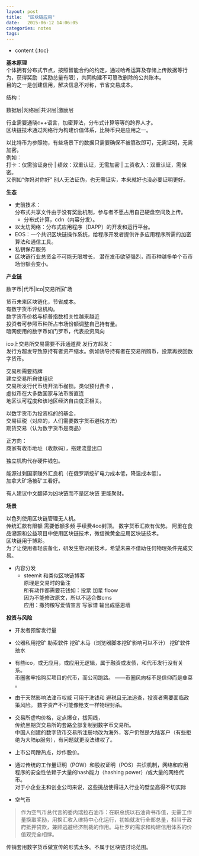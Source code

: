 ```yaml
---
layout: post
title:  "区块链应用"
date:   2015-06-12 14:06:05
categories: notes
tags:
---
```


* content
{:toc}


**基本原理**   
个体拥有分布式节点，按照智能合约的约定，通过哈希运算及存储上传数据等行为，获得奖励（奖励总量有限），共同构建不可篡改删除的公共账本。   
目的之一是创建信用，解决信息不对称，节省交易成本。

结构：

数据层|网络层|共识层|激励层   

行业需要通晓c++语言，加密算法，分布式计算等等的跨界人才。     
区块链技术通过网络行为构建价值体系，比特币只是应用之一。  




以比特币为参照物，有些场景下的数据只需要确保不被篡改即可，无需证明，无需加密。  
例如：   
打卡：仅需验证身份 | 绩效：双重认证，无需加密 | 工资收入：双重认证，需保密。  
又例如“你妈对你好” 别人无法证伪，也无需证实，本来就好也没必要证明更好。    


**生态**   
 - 史前技术：  
分布式共享文件由于没有奖励机制，参与者不愿占用自己硬盘空间及上传。  
   - 分布式计算，cdn（内容分发）。   
 - 以太坊网络：分布式应用程序（DAPP）的开发和运行平台。     
 - EOS：一个共识区块链操作系统，给程序开发者提供许多应用程序所需的加密算法和通信工具。  
 - 私钥保存服务   
 - 区块链行业总资金不可能无限增长，
潜在发币欲望强烈，而币种越多单个币市场份额会变小。   

**产业链**   

数字币|代币|ico|交易所|矿场   

货币未来区块链化，节省成本。  
有数字货币评级机构。    
数字货币价格与标普指数相关性越来越近   
投资者可参照币种所占市场份额调整自己持有量。  
暗网使用的数字币如门罗币，代表投资风向  

ico上交易所交易需要不菲通道费
发行方超发：  
发行方超发导致原持有者资产缩水。例如诱导持有者在交易所购币，投票再换回数字货币。

交易所需要持牌  
建立交易所自律组织   
交易所发行代币绕开法币枷锁。类似预付费卡 ，   
虚拟币在大多数国家与法币断直连    
地区认可程度和该地区经济自由度正相关。    

以数字货币为投资标的的基金，   
交易征税（对应的，人们需要数字货币避税方法）  
期货交易（认为数字货币是商品）  

正方向：  
商家有收币地址（收款码），搭建流量出口   

独立机构代存硬件钱包。  

能源过剩国家赚外汇良机（在俄罗斯挖矿电力成本低，降温成本低）。  
加拿大矿场被矿工看好。  

有人建议中文翻译为凶块链而不是区块链 更能聚财。

**场景**   

以色列使用区块链管理无人机。  
传统汇款有限额 需要低额多频 手续费4oo封顶。 数字货币汇款有优势。
阿里在食品溯源和公益项目中使用区块链技术，微信微黄金应用区块链技术。  
区块链用于博彩。  
为了让使用者轻装备化，研发生物识别技术，希望未来不借助任何物理条件完成交易。    
- 内容分发  
  - steemit 和类似区块链博客   
原理是交易时的备注  
所有动作都需要花钱如：投票 加星 floow   
因为不能修改原文，所以不适合做cms  
 应用：撒狗粮写爱情宣言 写家谱  输出成感恩墙  

**投资与风险**   
- 开发者预留发行量
- 公器私用挖矿  勒索软件  挖矿木马（浏览器脚本挖矿影响可以不计）  挖矿软件抽水
- 有些ico，或无应用，或应用无逻辑，属于融资或发债，和代币发行没有关系。   
币圈套牢指购买项目的代币，而公司跑路。 ——币圈风向标不是信仰而是韭菜 。  
- 由于天然影响法津币权威 可用于洗钱和 避税且无法追查，投资者需要面临政策风险。
数字资产不可能像枪支一样物理封杀。    
- 交易所虚构价格，定点爆仓，拔网线，  
传统黑期货交易所的套路全部复制到数字币交易所。   
中国人创建的数字货币交易所注册地改为海外，客户仍然是大陆客户（有些拒绝为大陆ip服务），有问题就更没法维权了。  
- 上市公司蹭热点，炒作股价。  

- 通过传统的工作量证明（POW）和股权证明（POS）共识机制，网络和应用程序的安全性依赖于大量的hash能力（hashing power）/或大量的网络代币。  
对于小企业主和创业公司来说，这些挑战使得进入行业的壁垒高得不切实际   
- 空气币  
> 作为空气币总代言的委内瑞拉石油币：在职总统以石油背书币值，无需工作量换取奖励，用换汇收入维持中心化运行，初始就发行全部总量，相当于政府抵押贷款，兼顾逃避经济制裁的作用。马杜罗的需求和构建信用体系的价值观完全相悖。   

传销套用数字货币做宣传的形式太多。不属于区块链讨论范围。   
